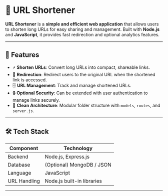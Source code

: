 # 🔗 URL Shortener

**URL Shortener** is a **simple and efficient web application** that allows users to shorten long URLs for easy sharing and management. Built with **Node.js** and **JavaScript**, it provides fast redirection and optional analytics features.

---

## 🚀 Features

- ⚡ **Shorten URLs**: Convert long URLs into compact, shareable links.  
- 🔄 **Redirection**: Redirect users to the original URL when the shortened link is accessed.  
- 🗄️ **URL Management**: Track and manage shortened URLs.  
- 🔒 **Optional Security**: Can be extended with user authentication to manage links securely.  
- 🧩 **Clean Architecture**: Modular folder structure with `models`, `routes`, and `server.js`.  

---

## 🛠️ Tech Stack

| Component      | Technology                   |
|----------------|-----------------------------|
| Backend        | Node.js, Express.js          |
| Database       | (Optional) MongoDB / JSON    |
| Language       | JavaScript                  |
| URL Handling   | Node.js built-in libraries  |

---
